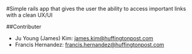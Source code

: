 #Simple rails app that gives the user the ability to access important links with a clean UX/UI

##Contributer
* Ju Young (James) Kim: james.kim@huffingtonpost.com
* Francis Hernandez: francis.hernandez@huffingtonpost.com
